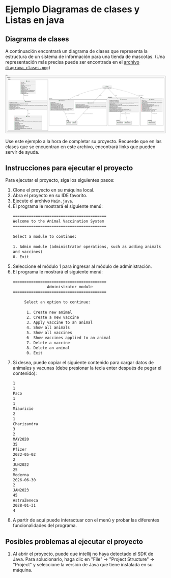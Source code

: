 # Ejemplo Diagramas de clases y Listas en java

## Diagrama de clases

A continuación encontrará un diagrama de clases que representa la estructura de un sistema de información para una tienda de mascotas.
(Una representación más precisa puede ser encontrada en el [archivo `diagrama_clases.png`](assets/diagrama_clases.png))

![Diagrama de clases](assets/diagrama_clases.png)

Use este ejemplo a la hora de completar su proyecto. 
Recuerde que en las clases que se encuentran en este archivo, encontrará links que pueden servir de ayuda.

## Instrucciones para ejecutar el proyecto

Para ejecutar el proyecto, siga los siguientes pasos:

1. Clone el proyecto en su máquina local.
2. Abra el proyecto en su IDE favorito.
3. Ejecute el archivo `Main.java`.
4. El programa le mostrará el siguiente menú:
    ```text
   =========================================
   Welcome to the Animal Vaccination System
   =========================================
   
   Select a module to continue:

   1. Admin module (administrator operations, such as adding animals and vaccines)
   0. Exit

   ```
5. Seleccione el módulo 1 para ingresar al módulo de administración.
6. El programa le mostrará el siguiente menú:
   ```text
   =========================================
                  Administrator module
   =========================================
        
        Select an option to continue:
        
         1. Create new animal
         2. Create a new vaccine
         3. Apply vaccine to an animal
         4. Show all animals
         5. Show all vaccines
         6  Show vaccines applied to an animal
         7. Delete a vaccine
         8. Delete an animal
         0. Exit

   ```
7. Si desea, puede copiar el siguiente contenido para cargar datos de animales y vacunas (debe presionar la tecla enter después de pegar el contenido):
   ```text
   1
   1
   Paco
   1
   1
   Miauricio
   2
   1
   Charizandra
   3
   2
   MAY2020
   35
   Pfizer
   2022-05-02
   2
   JUN2022
   25
   Moderna
   2026-06-30
   2
   JAN2023
   45
   AstraZeneca
   2028-01-31
   4
   ```
8. A partir de aquí puede interactuar con el menú y probar las diferentes funcionalidades del programa.

## Posibles problemas al ejecutar el proyecto

1. Al abrir el proyecto, puede que intellij no haya detectado el SDK de Java. Para solucionarlo, haga clic en "File" -> "Project Structure" -> "Project" y seleccione la versión de Java que tiene instalada en su máquina.
